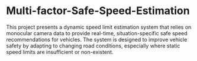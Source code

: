 # Multi-factor-Safe-Speed-Estimation
This project presents a dynamic speed limit estimation system that relies on monocular camera data to provide real-time, situation-specific safe speed recommendations for vehicles. The system is designed to improve vehicle safety by adapting to changing road conditions, especially where static speed limits are insufficient or non-existent.
